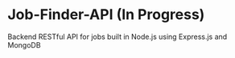 # Job-Finder-API (In Progress)
Backend RESTful API for jobs built in Node.js using Express.js and MongoDB
